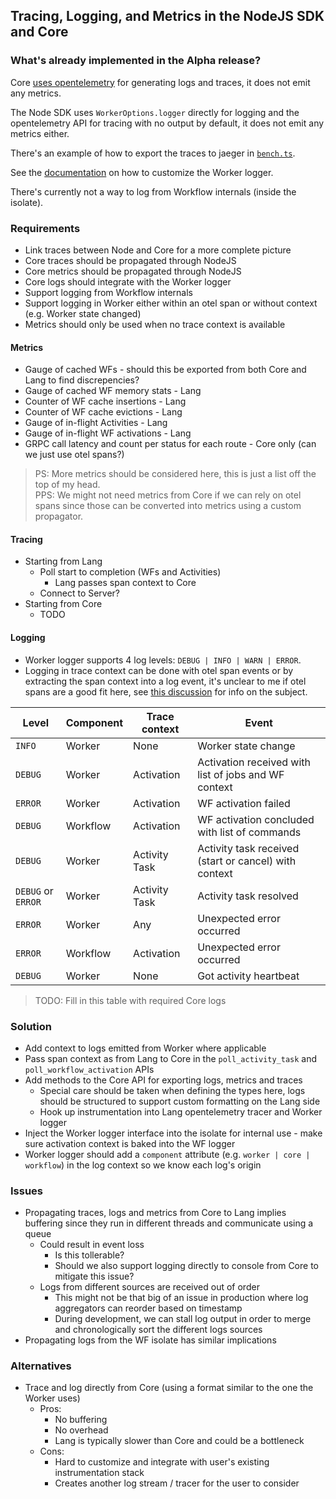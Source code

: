 ## Tracing, Logging, and Metrics in the NodeJS SDK and Core

### What's already implemented in the Alpha release?

Core [uses opentelemetry](https://github.com/temporalio/sdk-core#debugging) for generating logs and traces, it does not emit any metrics.

The Node SDK uses `WorkerOptions.logger` directly for logging and the opentelemetry API for tracing with no output by default, it does not emit any metrics either.

There's an example of how to export the traces to jaeger in [`bench.ts`](https://github.com/temporalio/sdk-node/blob/a25c0feca791a195eb5e50cf8c0fd9e0b5a1db83/packages/test/src/bench.ts#L105).

See the [documentation](https://docs.temporal.io/docs/node/logging/) on how to customize the Worker logger.

There's currently not a way to log from Workflow internals (inside the isolate).

### Requirements

- Link traces between Node and Core for a more complete picture
- Core traces should be propagated through NodeJS
- Core metrics should be propagated through NodeJS
- Core logs should integrate with the Worker logger
- Support logging from Workflow internals
- Support logging in Worker either within an otel span or without context (e.g. Worker state changed)
- Metrics should only be used when no trace context is available

#### Metrics

- Gauge of cached WFs - should this be exported from both Core and Lang to find discrepencies?
- Gauge of cached WF memory stats - Lang
- Counter of WF cache insertions - Lang
- Counter of WF cache evictions - Lang
- Gauge of in-flight Activities - Lang
- Gauge of in-flight WF activations - Lang
- GRPC call latency and count per status for each route - Core only (can we just use otel spans?)

> PS: More metrics should be considered here, this is just a list off the top of my head.<br/>
> PPS: We might not need metrics from Core if we can rely on otel spans since those can be converted into metrics using a custom propagator.

#### Tracing

- Starting from Lang
  - Poll start to completion (WFs and Activities)
    - Lang passes span context to Core
  - Connect to Server?
- Starting from Core
  - TODO

#### Logging

- Worker logger supports 4 log levels: `DEBUG | INFO | WARN | ERROR`.
- Logging in trace context can be done with otel span events or by extracting the span context into a log event, it's unclear to me if otel spans are a good fit here, see [this discussion](https://github.com/open-telemetry/opentelemetry-specification/issues/67) for info on the subject.

| Level              | Component | Trace context | Event                                                 |
| ------------------ | --------- | ------------- | ----------------------------------------------------- |
| `INFO`             | Worker    | None          | Worker state change                                   |
| `DEBUG`            | Worker    | Activation    | Activation received with list of jobs and WF context  |
| `ERROR`            | Worker    | Activation    | WF activation failed                                  |
| `DEBUG`            | Workflow  | Activation    | WF activation concluded with list of commands         |
| `DEBUG`            | Worker    | Activity Task | Activity task received (start or cancel) with context |
| `DEBUG` or `ERROR` | Worker    | Activity Task | Activity task resolved                                |
| `ERROR`            | Worker    | Any           | Unexpected error occurred                             |
| `ERROR`            | Workflow  | Activation    | Unexpected error occurred                             |
| `DEBUG`            | Worker    | None          | Got activity heartbeat                                |

> TODO: Fill in this table with required Core logs

### Solution

- Add context to logs emitted from Worker where applicable
- Pass span context as from Lang to Core in the `poll_activity_task` and `poll_workflow_activation` APIs
- Add methods to the Core API for exporting logs, metrics and traces
  - Special care should be taken when defining the types here, logs should be structured to support custom formatting on the Lang side
  - Hook up instrumentation into Lang opentelemetry tracer and Worker logger
- Inject the Worker logger interface into the isolate for internal use - make sure activation context is baked into the WF logger
- Worker logger should add a `component` attribute (e.g. `worker | core | workflow`) in the log context so we know each log's origin

### Issues

- Propagating traces, logs and metrics from Core to Lang implies buffering since they run in different threads and communicate using a queue
  - Could result in event loss
    - Is this tollerable?
    - Should we also support logging directly to console from Core to mitigate this issue?
  - Logs from different sources are received out of order
    - This might not be that big of an issue in production where log aggregators can reorder based on timestamp
    - During development, we can stall log output in order to merge and chronologically sort the different logs sources
- Propagating logs from the WF isolate has similar implications

### Alternatives

- Trace and log directly from Core (using a format similar to the one the Worker uses)
  - Pros:
    - No buffering
    - No overhead
    - Lang is typically slower than Core and could be a bottleneck
  - Cons:
    - Hard to customize and integrate with user's existing instrumentation stack
    - Creates another log stream / tracer for the user to consider
